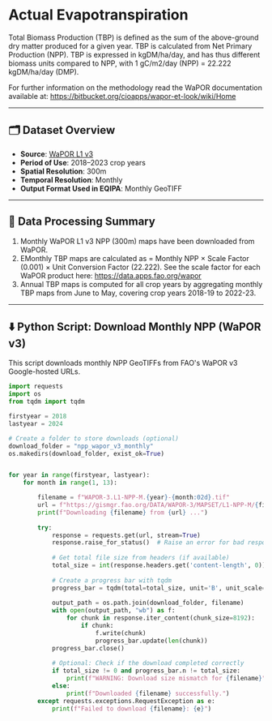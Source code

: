# Actual Evapotranspiration
Total Biomass Production (TBP) is defined as the sum of the above-ground dry matter produced for a given year. TBP is calculated from Net Primary Production (NPP). TBP is expressed in kgDM/ha/day, and has thus different biomass units compared to NPP, with 1 gC/m2/day (NPP) = 22.222 kgDM/ha/day (DMP).

For further information on the methodology read the WaPOR documentation available at: https://bitbucket.org/cioapps/wapor-et-look/wiki/Home

---

## 🗂️ Dataset Overview

- **Source**: [WaPOR L1 v3](https://console.cloud.google.com/storage/browser/fao-gismgr-wapor-3-data/DATA/WAPOR-3/MAPSET)
- **Period of Use**: 2018–2023 crop years
- **Spatial Resolution**: 300m
- **Temporal Resolution**: Monthly
- **Output Format Used in EQIPA**: Monthly GeoTIFF

---

## 📌 Data Processing Summary

1. Monthly WaPOR L1 v3 NPP (300m) maps have been downloaded from WaPOR.
2. EMonthly TBP maps are calculated as = Monthly NPP × Scale Factor (0.001) × Unit Conversion Factor (22.222). See the scale factor for each WaPOR product here: https://data.apps.fao.org/wapor
3. Annual TBP maps is computed for all crop years by aggregating monthly TBP maps from June to May, covering crop years 2018-19 to 2022-23.

---


## ⬇️ Python Script: Download Monthly NPP (WaPOR v3)

This script downloads monthly NPP GeoTIFFs from FAO's WaPOR v3 Google-hosted URLs.


```python
import requests
import os
from tqdm import tqdm

firstyear = 2018
lastyear = 2024

# Create a folder to store downloads (optional)
download_folder = "npp_wapor_v3_monthly"
os.makedirs(download_folder, exist_ok=True)


for year in range(firstyear, lastyear):
    for month in range(1, 13):

        filename = f"WAPOR-3.L1-NPP-M.{year}-{month:02d}.tif"
        url = f"https://gismgr.fao.org/DATA/WAPOR-3/MAPSET/L1-NPP-M/{filename}"
        print(f"Downloading {filename} from {url} ...")
        
        try:
            response = requests.get(url, stream=True)
            response.raise_for_status()  # Raise an error for bad responses
            
            # Get total file size from headers (if available)
            total_size = int(response.headers.get('content-length', 0))
            
            # Create a progress bar with tqdm
            progress_bar = tqdm(total=total_size, unit='B', unit_scale=True, desc=filename)
            
            output_path = os.path.join(download_folder, filename)
            with open(output_path, "wb") as f:
                for chunk in response.iter_content(chunk_size=8192):
                    if chunk:
                        f.write(chunk)
                        progress_bar.update(len(chunk))
            progress_bar.close()
            
            # Optional: Check if the download completed correctly
            if total_size != 0 and progress_bar.n != total_size:
                print(f"WARNING: Download size mismatch for {filename}")
            else:
                print(f"Downloaded {filename} successfully.")
        except requests.exceptions.RequestException as e:
            print(f"Failed to download {filename}: {e}")





```

